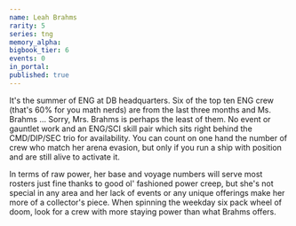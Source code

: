 ```yaml
---
name: Leah Brahms
rarity: 5
series: tng
memory_alpha:
bigbook_tier: 6
events: 0
in_portal:
published: true
---
```


It's the summer of ENG at DB headquarters. Six of the top ten ENG crew (that's 60% for you math nerds) are from the last three months and Ms. Brahms … Sorry, Mrs. Brahms is perhaps the least of them. No event or gauntlet work and an ENG/SCI skill pair which sits right behind the CMD/DIP/SEC trio for availability. You can count on one hand the number of crew who match her arena evasion, but only if you run a ship with position and are still alive to activate it.

In terms of raw power, her base and voyage numbers will serve most rosters just fine thanks to good ol' fashioned power creep, but she's not special in any area and her lack of events or any unique offerings make her more of a collector's piece. When spinning the weekday six pack wheel of doom, look for a crew with more staying power than what Brahms offers.
